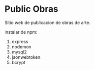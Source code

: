 # Public Obras
Sitio web de publicacion de obras de arte.


instalar de npm:
1. express
2. nodemon 
3. mysql2
4. jsonwebtoken
5. bcrypt